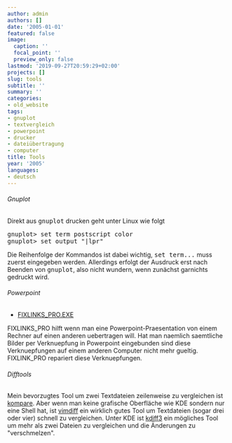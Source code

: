 ```yaml
---
author: admin
authors: []
date: '2005-01-01'
featured: false
image:
  caption: ''
  focal_point: ''
  preview_only: false
lastmod: '2019-09-27T20:59:29+02:00'
projects: []
slug: tools
subtitle: ''
summary: ''
categories:
- old_website
tags:
- gnuplot
- textvergleich
- powerpoint
- drucker
- dateiübertragung
- computer
title: Tools
year: '2005'
languages:
- deutsch
---
```


<h6>Gnuplot</h6>
<p>Direkt aus <tt>gnuplot</tt> drucken geht unter Linux wie folgt</p>
<pre>
gnuplot> set term postscript color
gnuplot> set output "|lpr"
</pre>
<p>Die Reihenfolge der Kommandos ist dabei wichtig, <tt>set term...</tt> muss zuerst eingegeben werden.
Allerdings erfolgt der Ausdruck erst nach Beenden von <tt>gnuplot</tt>, also nicht wundern,
wenn zunächst garnichts gedruckt wird.</p>

<h6> Powerpoint</h6>
<ul>
<li><a href="usefulthings/FIXLINKS_PRO.EXE">FIXLINKS_PRO.EXE</a></li>
</ul>
<p>FIXLINKS_PRO hilft wenn man eine Powerpoint-Praesentation von einem Rechner auf
einen anderen uebertragen will. Hat man naemlich saemtliche Bilder per
Verknuepfung in Powerpoint eingebunden sind diese Verknuepfungen auf einem
anderen Computer nicht mehr gueltig. FIXLINK_PRO repariert diese Verknuepfungen.</p>

<h6>Difftools</h6>
<p>Mein bevorzugtes Tool um zwei Textdateien zeilenweise zu vergleichen ist 
<a href="http://de.wikipedia.org/wiki/Kompare">kompare</a>.
Aber wenn man keine grafische Oberfläche wie KDE sondern nur eine Shell hat, ist 
<a href="http://andrejk.blogspot.com/2008/04/vimdiff-howto.html">vimdiff</a> 
ein wirklich gutes Tool um Textdateien (sogar drei oder vier) schnell zu vergleichen.
Unter KDE ist <a href="http://kdiff3.sourceforge.net/">kdiff3</a> ein mögliches Tool um 
mehr als zwei Dateien zu vergleichen und die Änderungen zu "verschmelzen".</p>